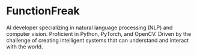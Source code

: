 # FunctionFreak
AI developer specializing in natural language processing (NLP) and computer vision. Proficient in Python, PyTorch, and OpenCV. Driven by the challenge of creating intelligent systems that can understand and interact with the world.
